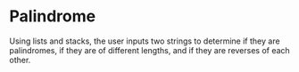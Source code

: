 # Palindrome
Using lists and stacks, the user inputs two strings to determine if they are palindromes, if they are of different lengths, and if they are reverses of each other.
